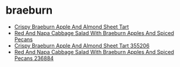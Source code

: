 # braeburn

 * [Crispy Braeburn Apple And Almond Sheet Tart](../../index/c/crispy-braeburn-apple-and-almond-sheet-tart-355206.json)
 * [Red And Napa Cabbage Salad With Braeburn Apples And Spiced Pecans](../../index/r/red-and-napa-cabbage-salad-with-braeburn-apples-and-spiced-pecans-236884.json)
 * [Crispy Braeburn Apple And Almond Sheet Tart 355206](../../index/c/crispy-braeburn-apple-and-almond-sheet-tart-355206.json)
 * [Red And Napa Cabbage Salad With Braeburn Apples And Spiced Pecans 236884](../../index/r/red-and-napa-cabbage-salad-with-braeburn-apples-and-spiced-pecans-236884.json)
